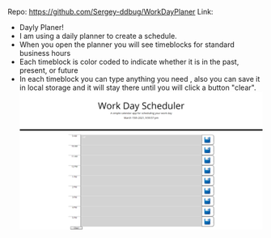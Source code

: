 Repo: https://github.com/Sergey-ddbug/WorkDayPlaner
Link:



* Dayly Planer!
* I am using a daily planner to create a schedule.
* When you open the planner you will see timeblocks for standard business hours
* Each timeblock is color coded to indicate whether it is in the past, present, or future
* In each timeblock you can type anything you need , also you can save it in local storage and it will stay there until you will click a button "clear".
 ![screenshot](./assets/workdayplaner.png) 